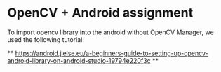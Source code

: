 
# OpenCV + Android assignment

To import opencv library into the android without OpenCV Manager, we used the following tutorial:

** https://android.jlelse.eu/a-beginners-guide-to-setting-up-opencv-android-library-on-android-studio-19794e220f3c **

